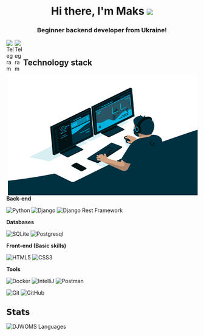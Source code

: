 <h1 align="center">Hi there, I'm Maks 
  <img src="https://github.com/blackcater/blackcater/raw/main/images/Hi.gif" height="32"/></h1>
<h3 align="center">Beginner backend developer from Ukraine!</h3>


<a href="https://t.me/maks_tishchuk">
    <img align="left" alt="Telegram" width="22px" src="https://camo.githubusercontent.com/5c1975da7d9ab735ceb71c57b6c7e48ff3e08ca4/68747470733a2f2f6564656e742e6769746875622e696f2f537570657254696e7949636f6e732f696d616765732f7376672f74656c656772616d2e737667">
</a>
<a href="https://www.facebook.com/profile.php?id=100012110915966">
    <img align="left" alt="Telegram" width="22px" src="https://img.utdstc.com/icon/fe0/ab6/fe0ab67fa0de2b2681602db5708a076f50dd21106e0c2d38b9661875a37e235e:200">
</a>

</br>

## Technology stack

<img align="right" alt="GIF" src="https://github.com/DJWOMS/DJWOMS/blob/main/code.gif?raw=true" width="500" height="320" />

**Back-end**

![Python](https://img.shields.io/badge/-Python-black?style=flat-square&logo=Python)
![Django](https://img.shields.io/badge/-Django-0aad48?style=flat-square&logo=Django)
![Django Rest Framework](https://img.shields.io/badge/DRF-red?style=flat-square&logo=Django)

**Databases**

![SQLite](https://img.shields.io/badge/%20-SQLite-blue)
![Postgresql](https://img.shields.io/badge/-Postgresql-%232c3e50?style=flat-square&logo=Postgresql)

**Front-end (Basic skills)**

![HTML5](https://img.shields.io/badge/-HTML5-%23E44D27?style=flat-square&logo=html5&logoColor=ffffff)
![CSS3](https://img.shields.io/badge/-CSS3-%231572B6?style=flat-square&logo=css3)

**Tools**

![Docker](https://img.shields.io/badge/-Docker-46a2f1?style=flat-square&logo=docker&logoColor=white)
![IntelliJ](https://img.shields.io/badge/-IntelliJ%20IDEA-ffce5a?style=flat-square&logo=jetbrains)
![Postman](https://img.shields.io/badge/Postman-FCA121?style=flat-square&logo=postman)

![Git](https://img.shields.io/badge/-Git-black?style=flat-square&logo=git)
![GitHub](https://img.shields.io/badge/-GitHub-181717?style=flat-square&logo=github)


## 𝗦𝘁𝗮𝘁𝘀

![DJWOMS Languages](https://github-readme-stats.vercel.app/api/top-langs/?username=MaksTishchuk&layout=compact&count_private=true&theme=gruvbox)

<!--
**MaksTishchuk/MaksTishchuk** is a ✨ _special_ ✨ repository because its `README.md` (this file) appears on your GitHub profile.

Here are some ideas to get you started:

- 🔭 I’m currently working on ...
- 🌱 I’m currently learning ...
- 👯 I’m looking to collaborate on ...
- 🤔 I’m looking for help with ...
- 💬 Ask me about ...
- 📫 How to reach me: ...
- 😄 Pronouns: ...
- ⚡ Fun fact: ...
-->

